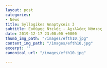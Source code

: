 ```yaml
---
layout: post
categories:
- News
title: Syllogikes Anaptyxeis 3
subtitle: Ευθύμης Ντελής - Αχιλλέας Νάσιος
date: 2019-12-17 23:00:00 +0000
thumb_img_path: "/images/efth10.jpg"
content_img_path: "/images/efth10.jpg"
excerpt: ''
canonical_url: "/images/efth10.jpg"

---
```

